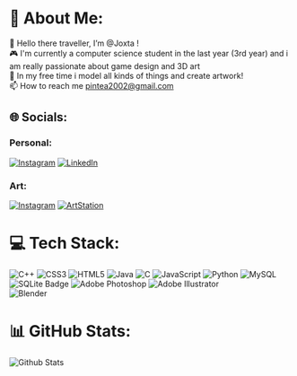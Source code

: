 # 💫 About Me:
👋 Hello there traveller, I’m @Joxta !
<br>🎮 I'm currently a computer science student in the last year (3rd year) and i am really passionate about game design and 3D art
<br>🎨 In my free time i model all kinds of things and create artwork!
<br>📫 How to reach me pintea2002@gmail.com


## 🌐 Socials:
### Personal:
[![Instagram](https://img.shields.io/badge/Instagram-E4405F?logo=instagram&logoColor=fff&style=flat-square)](https://www.instagram.com/pintea_fabian/) 
[![LinkedIn](https://img.shields.io/badge/LinkedIn-%230077B5.svg?logo=linkedin&logoColor=white)](https://www.linkedin.com/in/pîntea-fabian-128189223/) 

### Art:
[![Instagram](https://img.shields.io/badge/Instagram-E4405F?logo=instagram&logoColor=fff&style=flat-square)](https://www.instagram.com/jox_artprj/) 
[![ArtStation](https://img.shields.io/badge/ArtStation-13AFF0?logo=artstation&logoColor=fff&style=flat-square)](https://www.artstation.com/joxta)


# 💻 Tech Stack:
![C++](https://img.shields.io/badge/c++-%2300599C.svg?style=for-the-badge&logo=c%2B%2B&logoColor=white) 
![CSS3](https://img.shields.io/badge/css3-%231572B6.svg?style=for-the-badge&logo=css3&logoColor=white) 
![HTML5](https://img.shields.io/badge/html5-%23E34F26.svg?style=for-the-badge&logo=html5&logoColor=white)
![Java](https://img.shields.io/badge/java-%23ED8B00.svg?style=for-the-badge&logo=java&logoColor=white)
![C](https://img.shields.io/badge/c-%2300599C.svg?style=for-the-badge&logo=c&logoColor=white)
![JavaScript](https://img.shields.io/badge/javascript-%23323330.svg?style=for-the-badge&logo=javascript&logoColor=%23F7DF1E) 
![Python](https://img.shields.io/badge/python-3670A0?style=for-the-badge&logo=python&logoColor=ffdd54) 
![MySQL](https://img.shields.io/badge/mysql-%2300f.svg?style=for-the-badge&logo=mysql&logoColor=white)
![SQLite Badge](https://img.shields.io/badge/SQLite-003B57?logo=sqlite&logoColor=fff&style=for-the-badge)
![Adobe Photoshop](https://img.shields.io/badge/adobephotoshop-%2331A8FF.svg?style=for-the-badge&logo=adobephotoshop&logoColor=white)
![Adobe Illustrator](https://img.shields.io/badge/Adobe%20Illustrator-FF9A00?style=for-the-badge&logo=adobe%20illustrator&logoColor=white)  
![Blender](https://img.shields.io/badge/blender-%23F5792A.svg?style=for-the-badge&logo=blender&logoColor=white)

# 📊 GitHub Stats:
![Github Stats](https://github-readme-stats.vercel.app/api/top-langs/?username=JoxtaQrst&theme=blue-green)

